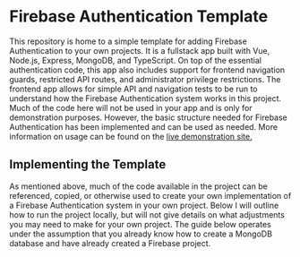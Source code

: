 # Firebase Authentication Template

This repository is home to a simple template for adding Firebase Authentication to your own projects. It is a fullstack app built with Vue, Node.js, Express, MongoDB, and TypeScript. On top of the essential authentication code, this app also includes support for frontend navigation guards, restricted API routes, and administrator privilege restrictions. The frontend app allows for simple API and navigation tests to be run to understand how the Firebase Authentication system works in this project. Much of the code here will not be used in your app and is only for demonstration purposes. However, the basic structure needed for Firebase Authentication has been implemented and can be used as needed. More information on usage can be found on the [live demonstration site.](https://auth.harrisonbludworth.com)

## Implementing the Template

As mentioned above, much of the code available in the project can be referenced, copied, or otherwise used to create your own implementation of a Firebase Authentication system in your own project. Below I will outline how to run the project locally, but will not give details on what adjustments you may need to make for your own project. The guide below operates under the assumption that you already know how to create a MongoDB database and have already created a Firebase project.
